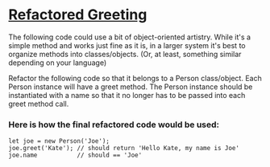 # [Refactored Greeting](https://www.codewars.com/kata/5121303128ef4b495f000001) #

The following code could use a bit of object-oriented artistry. While it's a simple method and works just fine as it is, in a larger system it's best to organize methods into classes/objects. (Or, at least, something similar depending on your language)

Refactor the following code so that it belongs to a Person class/object. Each Person instance will have a greet method. The Person instance should be instantiated with a name so that it no longer has to be passed into each greet method call.

### Here is how the final refactored code would be used: ###

    let joe = new Person('Joe');
    joe.greet('Kate'); // should return 'Hello Kate, my name is Joe'
    joe.name           // should == 'Joe'